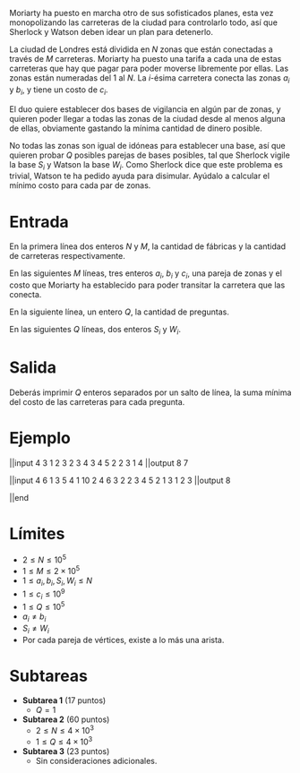 Moriarty ha puesto en marcha otro de sus sofisticados planes, esta vez monopolizando las carreteras de la ciudad para controlarlo todo, así que Sherlock y Watson deben idear un plan para detenerlo.


La ciudad de Londres está dividida en $N$ zonas que están conectadas a través de $M$ carreteras. Moriarty ha puesto una tarifa a cada una de estas carreteras que hay que pagar para poder moverse libremente por ellas. Las zonas están numeradas del $1$ al $N$. La $i$-ésima carretera conecta las zonas $a_i$ y $b_i$, y tiene un costo de $c_i$.


El duo quiere establecer dos bases de vigilancia en algún par de zonas, y quieren poder llegar a todas las zonas de la ciudad desde al menos alguna de ellas, obviamente gastando la mínima cantidad de dinero posible.


No todas las zonas son igual de idóneas para establecer una base, así que quieren probar $Q$ posibles parejas de bases posibles, tal que Sherlock vigile la base $S_i$ y Watson la base $W_i$. Como Sherlock dice que este problema es trivial, Watson te ha pedido ayuda para disimular. Ayúdalo a calcular el mínimo costo para cada par de zonas.

# Entrada

En la primera línea dos enteros $N$ y $M$, la cantidad de fábricas y la cantidad de carreteras respectivamente.

En las siguientes $M$ líneas, tres enteros $a_i$, $b_i$ y $c_i$, una pareja de zonas y el costo que Moriarty ha establecido para poder transitar la carretera que las conecta.

En la siguiente línea, un entero $Q$, la cantidad de preguntas.

En las siguientes $Q$ líneas, dos enteros $S_i$ y $W_i$.

# Salida

Deberás imprimir $Q$ enteros separados por un salto de línea, la suma mínima del costo de las carreteras para cada pregunta.

# Ejemplo

||input
4 3
1 2 3
2 3 4
3 4 5
2
2 3
1 4
||output
8
7

||input
4 6
1 3 5
4 1 10
2 4 6
3 2 2
3 4 5
2 1 3
1
2 3
||output
8

||end

# Límites

- $2 \leq N \leq 10^5$
- $1 \leq M \leq 2 \times 10^5$
- $1 \leq a_i, b_i, S_i, W_i\leq N$
- $1 \leq c_i \leq 10^9$
- $1 \leq Q \leq 10^5$
- $a_i \neq b_i$
- $S_i \neq W_i$
- Por cada pareja de vértices, existe a lo más una arista.

# Subtareas

- **Subtarea 1** (17 puntos)
  - $Q = 1$
- **Subtarea 2** (60 puntos)
  - $2 \leq N \leq 4 \times 10^3$
  - $1 \leq Q \leq 4 \times 10^3$
- **Subtarea 3** (23 puntos)
  - Sin consideraciones adicionales.
